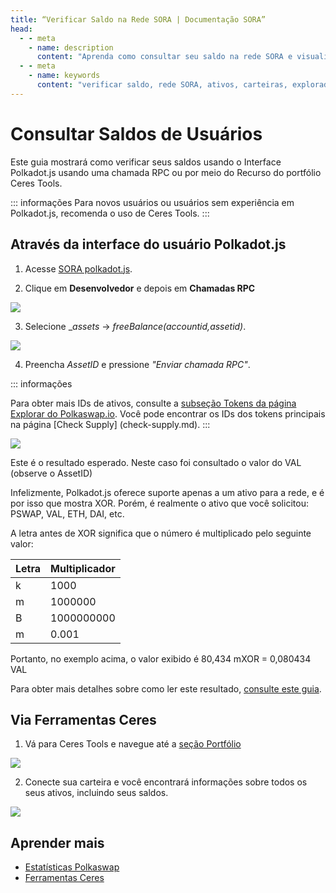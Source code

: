 ```yaml
---
title: “Verificar Saldo na Rede SORA | Documentação SORA”
head:
  - - meta
    - name: description
      content: "Aprenda como consultar seu saldo na rede SORA e visualizar seus ativos. Descubra os diferentes métodos e ferramentas disponíveis para verificar seu saldo, incluindo carteiras, exploradores de blocos e outras interfaces de rede SORA. Mantenha-se informado sobre seus saldos de ativos e acompanhe seus ativos dentro do ecossistema SORA."
  - - meta
    - name: keywords
      content: "verificar saldo, rede SORA, ativos, carteiras, exploradores de blocos, interfaces de rede SORA, saldos de ativos"
---
```


# Consultar Saldos de Usuários

Este guia mostrará como verificar seus saldos usando o
Interface Polkadot.js usando uma chamada RPC ou por meio do
Recurso do portfólio Ceres Tools.

::: informações
Para novos usuários ou usuários sem experiência em Polkadot.js,
recomenda o uso de Ceres Tools.
:::

## Através da interface do usuário Polkadot.js

1. Acesse [SORA polkadot.js](https://polkadot.js.org/apps/?rpc=wss%3A%2F%2Fws.sora2.soramitsu.co.jp#/rpc).

2. Clique em **Desenvolvedor** e depois em **Chamadas RPC**

 ![](.gitbook/assets/check-balance-rpc-calls.jpg)

3. Selecione __assets_ → _freeBalance(accountid,assetid)_.

 ![](.gitbook/assets/check-balance-select.png)

4. Preencha _AssetID_ e pressione _"Enviar chamada RPC"_.

 ::: informações

 Para obter mais IDs de ativos, consulte a [subseção Tokens da página Explorar do Polkaswap.io](https://polkaswap.io/#/explore/tokens). Você pode encontrar os IDs dos tokens principais na página [Check Supply] (check-supply.md).
 :::

 ![](.gitbook/assets/check-balance-fill-in-asset-id.jpg)

Este é o resultado esperado. Neste caso foi consultado o valor do VAL (observe o AssetID)

Infelizmente, Polkadot.js oferece suporte apenas a um ativo para a rede, e é por isso que mostra XOR. Porém, é realmente o ativo que você solicitou: PSWAP, VAL, ETH, DAI, etc.

A letra antes de XOR significa que o número é multiplicado pelo seguinte valor:

| Letra | Multiplicador |
| ----- | ------------- |
| k     | 1000          |
| m     | 1000000       |
| B     | 1000000000    |
| m     | 0.001         |

Portanto, no exemplo acima, o valor exibido é 80,434 mXOR = 0,080434 VAL

Para obter mais detalhes sobre como ler este resultado, [consulte este guia](check-supply.md#how-to-read-the-results).

## Via Ferramentas Ceres

1. Vá para Ceres Tools e navegue até a [seção Portfólio](https://tools.cerestoken.io/portfolio)

![](/.gitbook/assets/tools-portfolio-connect-wallet.png)

2. Conecte sua carteira e você encontrará informações sobre todos os seus
 ativos, incluindo seus saldos.

![](/.gitbook/assets/tools-portfolio.png)

## Aprender mais

- [Estatísticas Polkaswap](./statistics-polkaswap.md)
- [Ferramentas Ceres](./ceres/tools.md)
